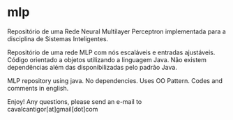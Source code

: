 # mlp
Repositório de uma Rede Neural Multilayer Perceptron implementada para a disciplina de Sistemas Inteligentes.

Repositório de uma rede MLP com nós escaláveis e entradas ajustáveis. Código orientado a objetos utilizando a linguagem Java.
Não existem dependências além das disponibilizadas pelo padrão Java.

MLP repository using java. No dependencies. Uses OO Pattern. Codes and comments in english.

Enjoy! Any questions, please send an e-mail to cavalcantigor[at]gmail[dot]com
